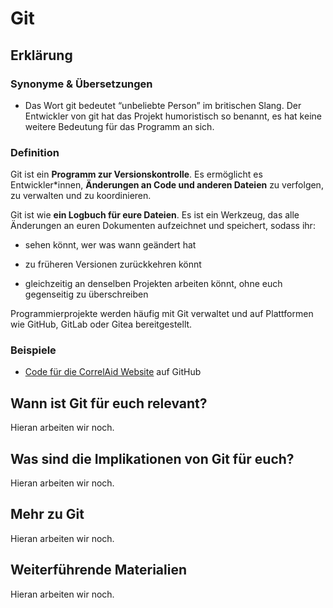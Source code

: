 # Git
## Erklärung

### Synonyme & Übersetzungen

- Das Wort git bedeutet “unbeliebte Person” im britischen Slang. Der Entwickler von git hat das Projekt humoristisch so benannt, es hat keine weitere Bedeutung für das Programm an sich.

### Definition

Git ist ein **Programm zur Versionskontrolle**. Es ermöglicht es Entwickler\*innen, **Änderungen an Code und anderen Dateien** zu verfolgen, zu verwalten und zu koordinieren.

Git ist wie **ein Logbuch für eure Dateien**. Es ist ein Werkzeug, das alle Änderungen an euren Dokumenten aufzeichnet und speichert, sodass ihr:

- sehen könnt, wer was wann geändert hat

- zu früheren Versionen zurückkehren könnt

- gleichzeitig an denselben Projekten arbeiten könnt, ohne euch gegenseitig zu überschreiben

Programmierprojekte werden häufig mit Git verwaltet und auf Plattformen wie GitHub, GitLab oder Gitea bereitgestellt.

### Beispiele

- [Code für die CorrelAid Website](https://github.com/CorrelAid/correlaid_website/) auf GitHub

  
## Wann ist Git für euch relevant?
Hieran arbeiten wir noch.

## Was sind die Implikationen von Git für euch? 
Hieran arbeiten wir noch.

## Mehr zu Git   
Hieran arbeiten wir noch.

## Weiterführende Materialien
Hieran arbeiten wir noch.

